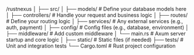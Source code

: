 /rustnexus
│
├── src/
│   ├── models/        # Define your database models here
│   ├── controllers/   # Handle your request and business logic
│   ├── routes/        # Define your routing logic
│   ├── services/      # Any external services (e.g., auth, payment)
│   ├── config/        # Config files (e.g., database, environment)
│   ├── middleware/    # Add custom middleware
│   └── main.rs        # Axum server startup and core logic
│
├── static/            # Static files (if needed)
├── tests/             # Unit and integration tests
└── Cargo.toml         # Rust project configuration
